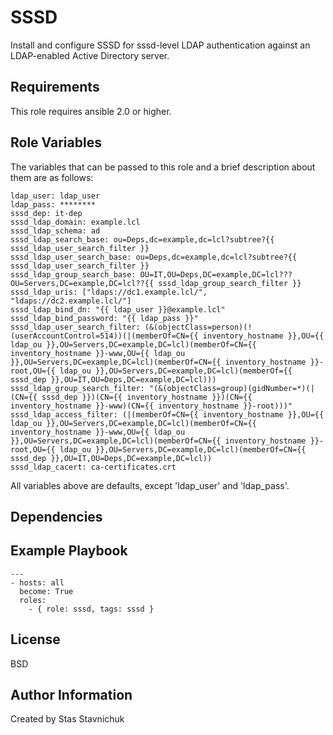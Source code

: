 SSSD
====

Install and configure SSSD for sssd-level LDAP authentication against an LDAP-enabled Active Directory server.

Requirements
-------------

This role requires ansible 2.0 or higher.

Role Variables
--------------

The variables that can be passed to this role and a brief description about them are as follows:

```
ldap_user: ldap_user
ldap_pass: ********
sssd_dep: it-dep
sssd_ldap_domain: example.lcl
sssd_ldap_schema: ad
sssd_ldap_search_base: ou=Deps,dc=example,dc=lcl?subtree?{{ sssd_ldap_user_search_filter }}
sssd_ldap_user_search_base: ou=Deps,dc=example,dc=lcl?subtree?{{ sssd_ldap_user_search_filter }}
sssd_ldap_group_search_base: OU=IT,OU=Deps,DC=example,DC=lcl???OU=Servers,DC=example,DC=lcl??{{ sssd_ldap_group_search_filter }}
sssd_ldap_uris: ["ldaps://dc1.example.lcl/", "ldaps://dc2.example.lcl/"]
sssd_ldap_bind_dn: "{{ ldap_user }}@example.lcl"  
sssd_ldap_bind_password: "{{ ldap_pass }}"
sssd_ldap_user_search_filter: (&(objectClass=person)(!(userAccountControl=514))(|(memberOf=CN={{ inventory_hostname }},OU={{ ldap_ou }},OU=Servers,DC=example,DC=lcl)(memberOf=CN={{ inventory_hostname }}-www,OU={{ ldap_ou }},OU=Servers,DC=example,DC=lcl)(memberOf=CN={{ inventory_hostname }}-root,OU={{ ldap_ou }},OU=Servers,DC=example,DC=lcl)(memberOf={{ sssd_dep }},OU=IT,OU=Deps,DC=example,DC=lcl)))
sssd_ldap_group_search_filter: "(&(objectClass=group)(gidNumber=*)(|(CN={{ sssd_dep }})(CN={{ inventory_hostname }})(CN={{ inventory_hostname }}-www)(CN={{ inventory_hostname }}-root)))"
sssd_ldap_access_filter: (|(memberOf=CN={{ inventory_hostname }},OU={{ ldap_ou }},OU=Servers,DC=example,DC=lcl)(memberOf=CN={{ inventory_hostname }}-www,OU={{ ldap_ou }},OU=Servers,DC=example,DC=lcl)(memberOf=CN={{ inventory_hostname }}-root,OU={{ ldap_ou }},OU=Servers,DC=example,DC=lcl)(memberOf=CN={{ sssd_dep }},OU=IT,OU=Deps,DC=example,DC=lcl))
sssd_ldap_cacert: ca-certificates.crt

```

All variables above are defaults, except 'ldap_user' and 'ldap_pass'.

Dependencies
------------

Example Playbook
----------------

```
---
- hosts: all
  become: True
  roles:
    - { role: sssd, tags: sssd }

```

License
-------

BSD

Author Information
------------------

Created by Stas Stavnichuk 
